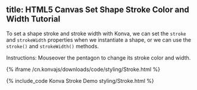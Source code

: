 title: HTML5 Canvas Set Shape Stroke Color and Width Tutorial
---

To set a shape stroke and stroke width with Konva, we can set the `stroke` and `strokeWidth` properties when we instantiate a shape, or we can use the `stroke()` and `strokeWidth()` methods.

Instructions: Mouseover the pentagon to change its stroke color and width.

{% iframe /cn.konvajs/downloads/code/styling/Stroke.html %}

{% include_code Konva Stroke Demo styling/Stroke.html %}